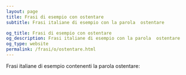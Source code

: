 ```yaml
---
layout: page
title: Frasi di esempio con ostentare 
subtitle: Frasi italiane di esempio con la parola  ostentare

og_title: Frasi di esempio con ostentare 
og_description: Frasi italiane di esempio con la parola  ostentare
og_type: website
permalink: /frasi/o/ostentare.html
---
```


Frasi italiane di esempio contenenti la parola ostentare:


